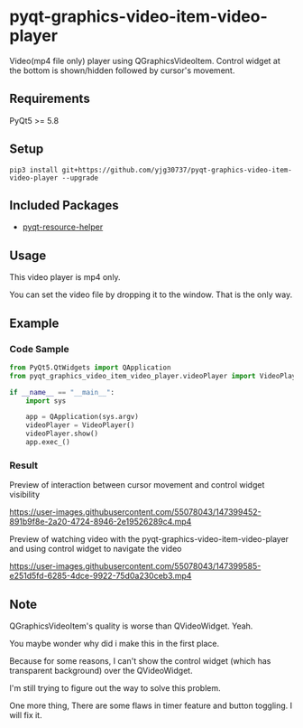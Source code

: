 # pyqt-graphics-video-item-video-player
Video(mp4 file only) player using QGraphicsVideoItem. Control widget at the bottom is shown/hidden followed by cursor's movement.

## Requirements
PyQt5 >= 5.8

## Setup
```pip3 install git+https://github.com/yjg30737/pyqt-graphics-video-item-video-player --upgrade```

## Included Packages
* <a href="https://github.com/yjg30737/pyqt-resource-helper.git">pyqt-resource-helper</a>

## Usage
This video player is mp4 only. 

You can set the video file by dropping it to the window. That is the only way.

## Example
### Code Sample
```python
from PyQt5.QtWidgets import QApplication
from pyqt_graphics_video_item_video_player.videoPlayer import VideoPlayer

if __name__ == "__main__":
    import sys

    app = QApplication(sys.argv)
    videoPlayer = VideoPlayer()
    videoPlayer.show()
    app.exec_()
```

### Result
Preview of interaction between cursor movement and control widget visibility

https://user-images.githubusercontent.com/55078043/147399452-891b9f8e-2a20-4724-8946-2e19526289c4.mp4

Preview of watching video with the pyqt-graphics-video-item-video-player and using control widget to navigate the video

https://user-images.githubusercontent.com/55078043/147399585-e251d5fd-6285-4dce-9922-75d0a230ceb3.mp4

## Note
QGraphicsVideoItem's quality is worse than QVideoWidget. Yeah.

You maybe wonder why did i make this in the first place.

Because for some reasons, I can't show the control widget (which has transparent background) over the QVideoWidget.

I'm still trying to figure out the way to solve this problem.

One more thing, There are some flaws in timer feature and button toggling. I will fix it.



